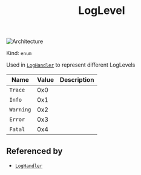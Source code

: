 ﻿---
id: LogLevel
title: LogLevel
---

![Architecture](https://img.shields.io/badge/architecture-new_&_old-green)

Kind: `enum`

Used in [`LogHandler`](LogHandler) to represent different LogLevels

| Name |  Value | Description |
|--|--|--|
|`Trace` | 0x0  |  |
|`Info` | 0x1  |  |
|`Warning` | 0x2  |  |
|`Error` | 0x3  |  |
|`Fatal` | 0x4  |  |

## Referenced by
- [`LogHandler`](LogHandler)

